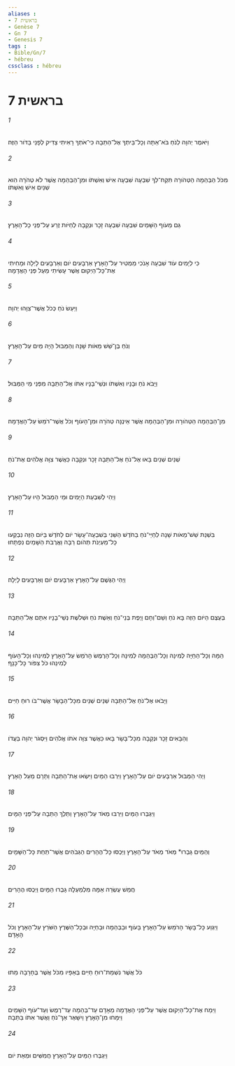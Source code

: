 ```yaml
---
aliases : 
- בראשית 7
- Genèse 7
- Gn 7
- Genesis 7
tags : 
- Bible/Gn/7
- hébreu
cssclass : hébreu
---
```


# בראשית 7

###### 1
וַיֹּאמֶר יְהוָה לְנֹחַ בֹּא־אַתָּה וְכָל־בֵּיתְךָ אֶל־הַתֵּבָה כִּי־אֹתְךָ רָאִיתִי צַדִּיק לְפָנַי בַּדֹּור הַזֶּה׃
###### 2
מִכֹּל הַבְּהֵמָה הַטְּהֹורָה תִּקַּח־לְךָ שִׁבְעָה שִׁבְעָה אִישׁ וְאִשְׁתֹּו וּמִן־הַבְּהֵמָה אֲשֶׁר לֹא טְהֹרָה הִוא שְׁנַיִם אִישׁ וְאִשְׁתֹּו׃
###### 3
גַּם מֵעֹוף הַשָּׁמַיִם שִׁבְעָה שִׁבְעָה זָכָר וּנְקֵבָה לְחַיֹּות זֶרַע עַל־פְּנֵי כָל־הָאָרֶץ׃
###### 4
כִּי לְיָמִים עֹוד שִׁבְעָה אָנֹכִי מַמְטִיר עַל־הָאָרֶץ אַרְבָּעִים יֹום וְאַרְבָּעִים לָיְלָה וּמָחִיתִי אֶת־כָּל־הַיְקוּם אֲשֶׁר עָשִׂיתִי מֵעַל פְּנֵי הָאֲדָמָה׃
###### 5
וַיַּעַשׂ נֹחַ כְּכֹל אֲשֶׁר־צִוָּהוּ יְהוָה׃
###### 6
וְנֹחַ בֶּן־שֵׁשׁ מֵאֹות שָׁנָה וְהַמַּבּוּל הָיָה מַיִם עַל־הָאָרֶץ׃
###### 7
וַיָּבֹא נֹחַ וּבָנָיו וְאִשְׁתֹּו וּנְשֵׁי־בָנָיו אִתֹּו אֶל־הַתֵּבָה מִפְּנֵי מֵי הַמַּבּוּל׃
###### 8
מִן־הַבְּהֵמָה הַטְּהֹורָה וּמִן־הַבְּהֵמָה אֲשֶׁר אֵינֶנָּה טְהֹרָה וּמִן־הָעֹוף וְכֹל אֲשֶׁר־רֹמֵשׂ עַל־הָאֲדָמָה׃
###### 9
שְׁנַיִם שְׁנַיִם בָּאוּ אֶל־נֹחַ אֶל־הַתֵּבָה זָכָר וּנְקֵבָה כַּאֲשֶׁר צִוָּה אֱלֹהִים אֶת־נֹחַ׃
###### 10
וַיְהִי לְשִׁבְעַת הַיָּמִים וּמֵי הַמַּבּוּל הָיוּ עַל־הָאָרֶץ׃
###### 11
בִּשְׁנַת שֵׁשׁ־מֵאֹות שָׁנָה לְחַיֵּי־נֹחַ בַּחֹדֶשׁ הַשֵּׁנִי בְּשִׁבְעָה־עָשָׂר יֹום לַחֹדֶשׁ בַּיֹּום הַזֶּה נִבְקְעוּ כָּל־מַעְיְנֹת תְּהֹום רַבָּה וַאֲרֻבֹּת הַשָּׁמַיִם נִפְתָּחוּ׃
###### 12
וַיְהִי הַגֶּשֶׁם עַל־הָאָרֶץ אַרְבָּעִים יֹום וְאַרְבָּעִים לָיְלָה׃
###### 13
בְּעֶצֶם הַיֹּום הַזֶּה בָּא נֹחַ וְשֵׁם־וְחָם וָיֶפֶת בְּנֵי־נֹחַ וְאֵשֶׁת נֹחַ וּשְׁלֹשֶׁת נְשֵׁי־בָנָיו אִתָּם אֶל־הַתֵּבָה׃
###### 14
הֵמָּה וְכָל־הַחַיָּה לְמִינָהּ וְכָל־הַבְּהֵמָה לְמִינָהּ וְכָל־הָרֶמֶשׂ הָרֹמֵשׂ עַל־הָאָרֶץ לְמִינֵהוּ וְכָל־הָעֹוף לְמִינֵהוּ כֹּל צִפֹּור כָּל־כָּנָף׃
###### 15
וַיָּבֹאוּ אֶל־נֹחַ אֶל־הַתֵּבָה שְׁנַיִם שְׁנַיִם מִכָּל־הַבָּשָׂר אֲשֶׁר־בֹּו רוּחַ חַיִּים׃
###### 16
וְהַבָּאִים זָכָר וּנְקֵבָה מִכָּל־בָּשָׂר בָּאוּ כַּאֲשֶׁר צִוָּה אֹתֹו אֱלֹהִים וַיִּסְגֹּר יְהוָה בַּעֲדֹו׃
###### 17
וַיְהִי הַמַּבּוּל אַרְבָּעִים יֹום עַל־הָאָרֶץ וַיִּרְבּוּ הַמַּיִם וַיִּשְׂאוּ אֶת־הַתֵּבָה וַתָּרָם מֵעַל הָאָרֶץ׃
###### 18
וַיִּגְבְּרוּ הַמַּיִם וַיִּרְבּוּ מְאֹד עַל־הָאָרֶץ וַתֵּלֶךְ הַתֵּבָה עַל־פְּנֵי הַמָּיִם׃
###### 19
וְהַמַּיִם גָּבְרוּ* מְאֹד מְאֹד עַל־הָאָרֶץ וַיְכֻסּוּ כָּל־הֶהָרִים הַגְּבֹהִים אֲשֶׁר־תַּחַת כָּל־הַשָּׁמָיִם׃
###### 20
חֲמֵשׁ עֶשְׂרֵה אַמָּה מִלְמַעְלָה גָּבְרוּ הַמָּיִם וַיְכֻסּוּ הֶהָרִים׃
###### 21
וַיִּגְוַע כָּל־בָּשָׂר הָרֹמֵשׂ עַל־הָאָרֶץ בָּעֹוף וּבַבְּהֵמָה וּבַחַיָּה וּבְכָל־הַשֶּׁרֶץ הַשֹּׁרֵץ עַל־הָאָרֶץ וְכֹל הָאָדָם׃
###### 22
כֹּל אֲשֶׁר נִשְׁמַת־רוּחַ חַיִּים בְּאַפָּיו מִכֹּל אֲשֶׁר בֶּחָרָבָה מֵתוּ׃
###### 23
וַיִּמַח אֶת־כָּל־הַיְקוּם אֲשֶׁר עַל־פְּנֵי הָאֲדָמָה מֵאָדָם עַד־בְּהֵמָה עַד־רֶמֶשׂ וְעַד־עֹוף הַשָּׁמַיִם וַיִּמָּחוּ מִן־הָאָרֶץ וַיִשָּׁאֶר אַךְ־נֹחַ וַאֲשֶׁר אִתֹּו בַּתֵּבָה׃
###### 24
וַיִּגְבְּרוּ הַמַּיִם עַל־הָאָרֶץ חֲמִשִּׁים וּמְאַת יֹום׃
